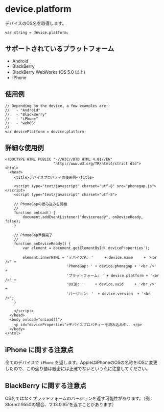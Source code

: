 device.platform
===============

デバイスのOS名を取得します。

    var string = device.platform;

サポートされているプラットフォーム
-------------------

- Android
- BlackBerry
- BlackBerry WebWorks (OS 5.0 以上)
- iPhone

使用例
-------------

    // Depending on the device, a few examples are:
    //   - "Android"
    //   - "BlackBerry"
    //   - "iPhone"
    //   - "webOS"
    //
    var devicePlatform = device.platform;

詳細な使用例
------------

    <!DOCTYPE HTML PUBLIC "-//W3C//DTD HTML 4.01//EN"
                          "http://www.w3.org/TR/html4/strict.dtd">
    <html>
      <head>
        <title>デバイスプロパティの使用例</title>

        <script type="text/javascript" charset="utf-8" src="phonegap.js"></script>
        <script type="text/javascript" charset="utf-8">

        // PhoneGapの読み込みを待機
        //
        function onLoad() {
            document.addEventListener("deviceready", onDeviceReady, false);
        }

        // PhoneGap準備完了
        //
        function onDeviceReady() {
            var element = document.getElementById('deviceProperties');
    
            element.innerHTML = 'デバイス名: '     + device.name     + '<br />' + 
                                'PhoneGap: ' + device.phonegap + '<br />' + 
                                'プラットフォーム: ' + device.platform + '<br />' + 
                                'UUID: '     + device.uuid     + '<br />' + 
                                'バージョン: '  + device.version  + '<br />';
        }

        </script>
      </head>
      <body onload="onLoad()">
        <p id="deviceProperties">デバイスプロパティーを読み込み中...</p>
      </body>
    </html>
    
iPhone に関する注意点
-------------

全てのデバイスで `iPhone` を返します。AppleはiPhoneのOSの名称をiOSに変更したので、この返り値は厳密には正確でないという点に注意してください。

BlackBerry に関する注意点
-----------------
OS名ではなくプラットフォームのバージョンを返す可能性があります。（例：Storm2 9550の場合、'2.13.0.95'を返すことがあります）
